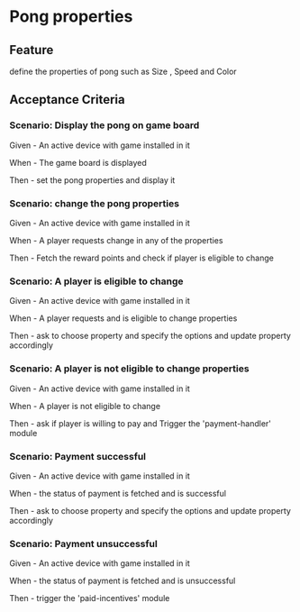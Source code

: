 # Pong properties

## Feature

  define the properties of pong such as Size , Speed and Color
  
## Acceptance Criteria

### Scenario: Display the pong on game board

  Given - An active device with game installed in it
  
  When - The game board is displayed
  
  Then - set the pong properties and display it
  
### Scenario: change the pong properties

  Given - An active device with game installed in it
  
  When - A player requests change in any of the properties
  
  Then - Fetch the reward points and check if player is eligible to change
  
### Scenario: A player is eligible to change

  Given - An active device with game installed in it
  
  When - A player requests and is eligible to change properties

  Then - ask to choose property and specify the options
  and update property accordingly
  
### Scenario: A player is not eligible to change properties

  Given - An active device with game installed in it
  
  When - A player is not eligible to change
  
  Then - ask if player is willing to pay and
  Trigger the 'payment-handler' module
  
### Scenario: Payment successful

  Given - An active device with game installed in it
  
  When - the status of payment is fetched and is successful
  
  Then - ask to choose property and specify the options
  and update property accordingly
  
  
### Scenario: Payment unsuccessful
  
  Given - An active device with game installed in it
  
  When - the status of payment is fetched and is unsuccessful
  
  Then - trigger the 'paid-incentives' module
